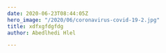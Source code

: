 ```yaml
---
date: 2020-06-23T08:44:05Z
hero_image: "/2020/06/coronavirus-covid-19-2.jpg"
title: xdfxgfdgfdg
author: Abedlhedi Hlel

---
```

